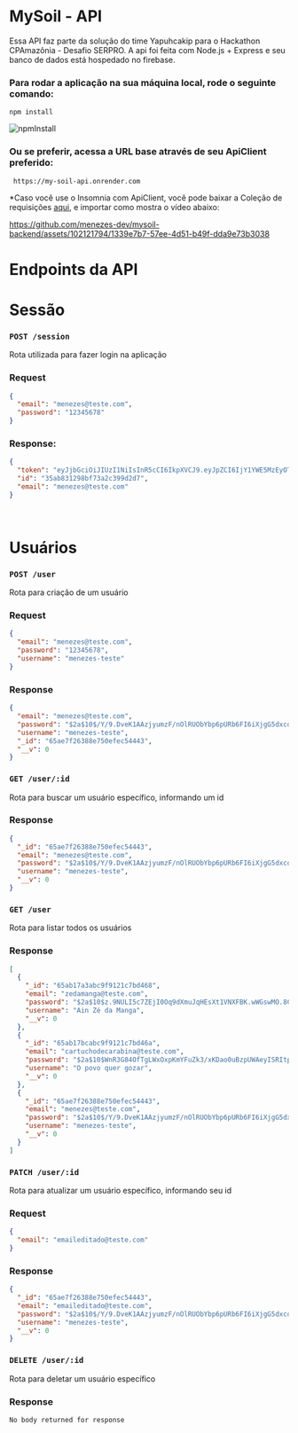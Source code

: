 # MySoil - API

Essa API faz parte da solução do time Yapuhcakip para o Hackathon CPAmazônia - Desafio SERPRO. A api foi feita com Node.js + Express e seu banco de dados está hospedado no firebase.

### Para rodar a aplicação na sua máquina local, rode o seguinte comando:

    npm install

![npmInstall](https://github.com/menezes-dev/mysoil-backend/assets/102121794/f8f6498b-66e4-480f-b527-5ae643757b2f)

### Ou se preferir, acessa a URL base através de seu ApiClient preferido:

     https://my-soil-api.onrender.com

\*Caso você use o Insomnia com ApiClient, você pode baixar a Coleção de requisições [aqui](https://drive.google.com/file/d/1fayqkK0OjF5_tVXnP31c8NMneGeLxzhJ/view?usp=drive_link), e importar como mostra o vídeo abaixo:

https://github.com/menezes-dev/mysoil-backend/assets/102121794/1339e7b7-57ee-4d51-b49f-dda9e73b3038

# Endpoints da API

# Sessão

### `POST /session`

Rota utilizada para fazer login na aplicação

### Request

```json
{
  "email": "menezes@teste.com",
  "password": "12345678"
}
```

### Response:

```json
{
  "token": "eyJjbGciOiJIUzI1NiIsInR5cCI6IkpXVCJ9.eyJpZCI6IjY1YWE5MzEyOThiZjczYTJjMzk5ZDJkNCIsImlhdCI6MTcwNTY4OTExNywiZXhwIjoxNzA1NzY1NTE3LCJzdWIiOiI2NWFhOTMxMjk4YmY3M2EyazM5oWQyZDQifQ.4cIsSmbKYrZVw1BHUobONC4wx7mL0K9soaZxyz_PJoA",
  "id": "35ab831298bf73a2c399d2d7",
  "email": "menezes@teste.com"
}
```

</br>

# Usuários

### `POST /user`

Rota para criação de um usuário

### Request

```json
{
  "email": "menezes@teste.com",
  "password": "12345678",
  "username": "menezes-teste"
}
```

### Response

```json
{
  "email": "menezes@teste.com",
  "password": "$2a$10$/Y/9.DveK1AAzjyumzF/nOlRUObYbp6pURb6FI6iXjgG5dxcoHDIW",
  "username": "menezes-teste",
  "_id": "65ae7f26388e750efec54443",
  "__v": 0
}
```

### `GET /user/:id`

Rota para buscar um usuário específico, informando um id

### Response

```json
{
  "_id": "65ae7f26388e750efec54443",
  "email": "menezes@teste.com",
  "password": "$2a$10$/Y/9.DveK1AAzjyumzF/nOlRUObYbp6pURb6FI6iXjgG5dxcoHDIW",
  "username": "menezes-teste",
  "__v": 0
}
```

### `GET /user`

Rota para listar todos os usuários

### Response

```json
[
  {
    "_id": "65ab17a3abc9f9121c7bd468",
    "email": "zedamanga@teste.com",
    "password": "$2a$10$z.9NULI5c7ZEjI0Oq9dXmuJqHEsXt1VNXFBK.wWGswMO.8Cr3VHsq",
    "username": "Ain Zé da Manga",
    "__v": 0
  },
  {
    "_id": "65ab17bcabc9f9121c7bd46a",
    "email": "cartuchodecarabina@teste.com",
    "password": "$2a$10$WnR3G84OfTgLWxOxpKmYFuZk3/xKDao0uBzpUWAeyISRItpL5at.y",
    "username": "O povo quer gozar",
    "__v": 0
  },
  {
    "_id": "65ae7f26388e750efec54443",
    "email": "menezes@teste.com",
    "password": "$2a$10$/Y/9.DveK1AAzjyumzF/nOlRUObYbp6pURb6FI6iXjgG5dxcoHDIW",
    "username": "menezes-teste",
    "__v": 0
  }
]
```

### `PATCH /user/:id`

Rota para atualizar um usuário específico, informando seu id

### Request

```json
{
  "email": "emaileditado@teste.com"
}
```

### Response

```json
{
  "_id": "65ae7f26388e750efec54443",
  "email": "emaileditado@teste.com",
  "password": "$2a$10$/Y/9.DveK1AAzjyumzF/nOlRUObYbp6pURb6FI6iXjgG5dxcoHDIW",
  "username": "menezes-teste",
  "__v": 0
}
```

### `DELETE /user/:id`

Rota para deletar um usuário específico

### Response

    No body returned for response
